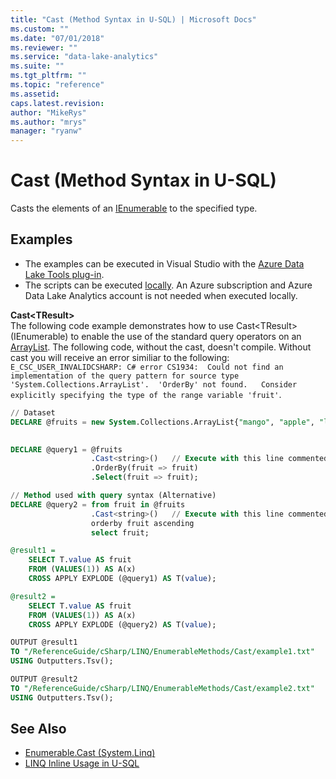 ```yaml
---
title: "Cast (Method Syntax in U-SQL) | Microsoft Docs"
ms.custom: ""
ms.date: "07/01/2018"
ms.reviewer: ""
ms.service: "data-lake-analytics"
ms.suite: ""
ms.tgt_pltfrm: ""
ms.topic: "reference"
ms.assetid: 
caps.latest.revision: 
author: "MikeRys"
ms.author: "mrys"
manager: "ryanw"
---
```


# Cast (Method Syntax in U-SQL)
Casts the elements of an [IEnumerable](https://docs.microsoft.com/dotnet/api/system.collections.ienumerable) to the specified type.

## Examples
- The examples can be executed in Visual Studio with the [Azure Data Lake Tools plug-in](https://www.microsoft.com/download/details.aspx?id=49504).  
- The scripts can be executed [locally](https://docs.microsoft.com/azure/data-lake-analytics/data-lake-analytics-data-lake-tools-get-started#run-u-sql-locally).  An Azure subscription and Azure Data Lake Analytics account is not needed when executed locally.

**Cast\<TResult>**  
The following code example demonstrates how to use Cast\<TResult>(IEnumerable) to enable the use of the standard query operators on an [ArrayList](https://docs.microsoft.com/dotnet/api/system.collections.arraylist). 
The following code, without the cast, doesn't compile.
Without cast you will receive an error similiar to the following:
    `E_CSC_USER_INVALIDCSHARP: C# error CS1934: 
    Could not find an implementation of the query pattern for source type 'System.Collections.ArrayList'.  'OrderBy' not found.  
    Consider explicitly specifying the type of the range variable 'fruit'`.
```sql
// Dataset
DECLARE @fruits = new System.Collections.ArrayList{"mango", "apple", "lemon"};

                
DECLARE @query1 = @fruits
                  .Cast<string>()   // Execute with this line commented to reveal error
                  .OrderBy(fruit => fruit)
                  .Select(fruit => fruit);

// Method used with query syntax (Alternative)
DECLARE @query2 = from fruit in @fruits 
                  .Cast<string>()   // Execute with this line commented to reveal error
                  orderby fruit ascending 
                  select fruit;

@result1 =
    SELECT T.value AS fruit
    FROM (VALUES(1)) AS A(x)
    CROSS APPLY EXPLODE (@query1) AS T(value);

@result2 =
    SELECT T.value AS fruit
    FROM (VALUES(1)) AS A(x)
    CROSS APPLY EXPLODE (@query2) AS T(value);

OUTPUT @result1
TO "/ReferenceGuide/cSharp/LINQ/EnumerableMethods/Cast/example1.txt"
USING Outputters.Tsv();

OUTPUT @result2
TO "/ReferenceGuide/cSharp/LINQ/EnumerableMethods/Cast/example2.txt"
USING Outputters.Tsv();
```


## See Also
* [Enumerable.Cast (System.Linq)](https://docs.microsoft.com/dotnet/api/system.linq.enumerable.cast)
* [LINQ Inline Usage in U-SQL](linq-inline-usage-in-u-sql.md)
